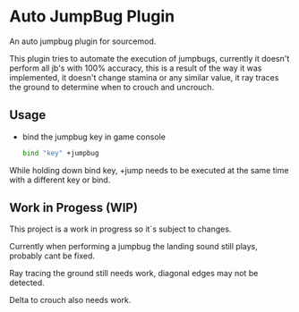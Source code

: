 # Auto JumpBug Plugin

An auto jumpbug plugin for sourcemod.

This plugin tries to automate the execution of jumpbugs, currently it doesn't perform all jb's with 100% accuracy, this is a result of the way it was implemented, it doesn't change stamina or any similar value, it ray traces the ground to determine when to crouch and uncrouch.

## Usage
* bind the jumpbug key in game console

  ```sh
  bind "key" +jumpbug
  ```
 While holding down bind key, +jump needs to be executed at the same time with a different key or bind.
 
## Work in Progess (WIP)
This project is a work in progress so it´s subject to changes.

Currently when performing a jumpbug the landing sound still plays, probably cant be fixed.

Ray tracing the ground still needs work, diagonal edges may not be detected.

Delta to crouch also needs work.
